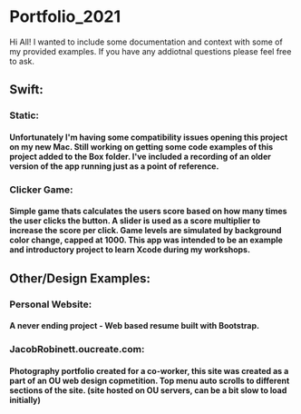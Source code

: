 # Portfolio_2021

Hi All!
I wanted to include some documentation and context with some of my provided examples.  If you have any addiotnal questions please feel free to ask. 

## Swift:

### Static:
#### Unfortunately I'm having some compatibility issues opening this project on my new Mac.  Still working on getting some code examples of this project added to the Box folder. I've included a recording of an older version of the app running just as a point of reference.

### Clicker Game:
#### Simple game thats calculates the users score based on how many times the user clicks the button.  A slider is used as a score multiplier to increase the score per click.  Game levels are simulated by background color change, capped at 1000.  This app was intended to be an example and introductory project to learn Xcode during my workshops.

## Other/Design Examples:

### Personal Website:
#### A never ending project - Web based resume built with Bootstrap.

### JacobRobinett.oucreate.com:
#### Photography portfolio created for a co-worker, this site was created as a part of an OU web design copmetition.  Top menu auto scrolls to different sections of the site. (site hosted on OU servers, can be a bit slow to load initially)
